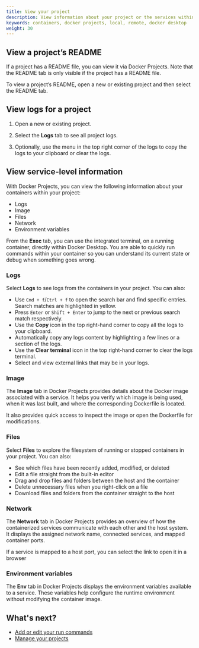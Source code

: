 ```yaml
---
title: View your project
description: View information about your project or the services within your project.
keywords: containers, docker projects, local, remote, docker desktop
weight: 30
---
```


## View a project’s README

If a project has a README file, you can view it via Docker Projects. Note that the README tab is only visible if the project has a README file.

To view a project’s README, open a new or existing project and then select the README tab.

## View logs for a project

1. Open a new or existing project.

2. Select the **Logs** tab to see all project logs.

3. Optionally, use the menu in the top right corner of the logs to copy the logs to your clipboard or clear the logs.

## View service-level information 

With Docker Projects, you can view the following information about your containers within your project:

 - Logs
 - Image
 - Files
 - Network
 - Environment variables

From the **Exec** tab, you can use the integrated terminal, on a running container, directly within Docker Desktop. You are able to quickly run commands within your container so you can understand its current state or debug when something goes wrong.

### Logs

Select **Logs** to see logs from the containers in your project. You can also:

- Use `Cmd + f`/`Ctrl + f` to open the search bar and find specific entries.
  Search matches are highlighted in yellow.
- Press `Enter` or `Shift + Enter` to jump to the next or previous search match
  respectively. 
- Use the **Copy** icon in the top right-hand corner to copy all the logs to
  your clipboard.
- Automatically copy any logs content by highlighting a few lines or a section
  of the logs.
- Use the **Clear terminal** icon in the top right-hand corner to clear the
  logs terminal. 
- Select and view external links that may be in your logs. 

### Image

The **Image** tab in Docker Projects provides details about the Docker image associated with a service. It helps you verify which image is being used, when it was last built, and where the corresponding Dockerfile is located.

It also provides quick access to inspect the image or open the Dockerfile for modifications.

### Files

Select **Files** to explore the filesystem of running or stopped containers in your project. You
can also:

   - See which files have been recently added, modified, or deleted
   - Edit a file straight from the built-in editor
   - Drag and drop files and folders between the host and the container
   - Delete unnecessary files when you right-click on a file
   - Download files and folders from the container straight to the host

### Network

The **Network** tab in Docker Projects provides an overview of how the containerized services communicate with each other and the host system. It displays the assigned network name, connected services, and mapped container ports.

If a service is mapped to a host port, you can select the link to open it in a browser

### Environment variables

The **Env** tab in Docker Projects displays the environment variables available to a service. These variables help configure the runtime environment without modifying the container image.

## What's next?

 - [Add or edit your run commands](/manuals/projects/edit.md)
 - [Manage your projects](/manuals/projects/manage.md)
